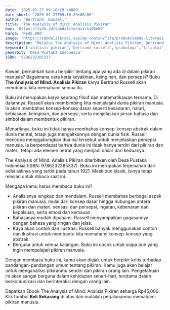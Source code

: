 ```yaml
---
date: '2025-01-27 09:10:29 +0800'
date_short: '2025-01-27T09:10:29+08:00'
author: 'Bertrand  Russell'
title: 'The Analysis of Mind: Analisis Pikiran'
buy: 'https://lynk.id/sabdaliterasi/ny05mNO'
harga: 'Rp45.000'
image: 'https://sabdaliterasi.xyz/wp-conten/file/produk/sabda-literasi-the-analysis-of-mind-analisis-pikiran.jpg'
description: 'Melalui The Analysis of Mind: Analisis Pikiran, Bertrand  Russell  mengajak  kita  untuk  memahami  bagaimana  pikiran  bekerja  dan  bagaimana  hubungannya  dengan  dunia  fisik.'
keyword: ['analisis pikiran','bertrand russell','psikologi','filsafat','kesadaran','kebenaran','kepalsuan']
penerbit: 'Desa Pustaka Indonesia'
ISBN: '9786232385337'
---
```

<p>Kawan, pernahkah kamu berpikir tentang apa yang ada di dalam pikiran manusia? Bagaimana cara kerja keyakinan, keinginan, dan persepsi? Buku<strong> The Analysis of Mind: Analisis Pikiran</strong> karya Bertrand Russell akan membantu kita memahami semua itu.</p><p>Buku ini merupakan karya seorang filsuf dan matematikawan ternama. Di dalamnya, Russell akan membimbing kita menjelajahi dunia pikiran manusia. Ia akan membahas konsep-konsep dasar seperti kesadaran, naluri, kebiasaan, keinginan, dan persepsi, serta menjelaskan peran bahasa dan simbol dalam membentuk pikiran.</p><p>Menariknya, buku ini tidak hanya membahas konsep-konsep abstrak dalam dunia mental, tetapi juga mengaitkannya dengan dunia fisik. Russell mencoba menggabungkan dua hal tersebut untuk menjelaskan persepsi manusia. Ia berpendapat bahwa dunia ini tidak hanya terdiri dari pikiran dan materi, tetapi ada elemen netral yang menjadi dasar dari keduanya.</p><p>The Analysis of Mind: Analisis Pikiran diterbitkan oleh Desa Pustaka Indonesia (ISBN: 9786232385337). Buku ini merupakan terjemahan dari edisi aslinya yang terbit pada tahun 1921. Meskipun klasik, isinya tetap relevan untuk dibaca saat ini.</p><p>Mengapa kamu harus membaca buku ini?</p><ul><li>Analisisnya lengkap dan mendalam. Russell membahas berbagai aspek pikiran manusia, mulai dari konsep dasar hingga hubungan antara pikiran dan materi, sensasi dan persepsi, ingatan, kebenaran dan kepalsuan, serta emosi dan kemauan.</li><li>Bahasanya mudah dipahami. Russell menyampaikan gagasannya dengan bahasa yang ringan dan jelas.</li><li>Kaya akan contoh dan ilustrasi. Russell banyak menggunakan contoh dan ilustrasi untuk membantu kita memahami konsep-konsep yang abstrak.</li><li>Berguna untuk semua kalangan. Buku ini cocok untuk siapa pun yang ingin mempelajari pikiran manusia.</li></ul><p>Dengan membaca buku ini, kamu akan diajak untuk berpikir kritis terhadap pandangan-pandangan umum tentang pikiran. Kamu juga akan belajar untuk menganalisis pikiranmu sendiri dan pikiran orang lain. Pengetahuan ini akan sangat berguna dalam kehidupan sehari-hari, terutama dalam berkomunikasi dan berinteraksi dengan orang lain.</p><p>Dapatkan Ebook The Analysis of Mind: Analisis Pikiran seharga Rp45,000. Klik tombol <strong>Beli Sekarang</strong> di atas dan mulailah perjalananmu memahami pikiran manusia.</p>
